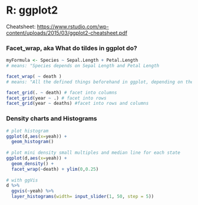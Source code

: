 # R: ggplot2

Cheatsheet: https://www.rstudio.com/wp-content/uploads/2015/03/ggplot2-cheatsheet.pdf


### Facet_wrap, aka What do tildes in ggplot do?
```R
myFormula <- Species ~ Sepal.Length + Petal.Length
# means: "Species depends on Sepal Length and Petal Length

facet_wrap( ~ death )
# means: "All the defined things beforehand in ggplot, depending on the death variable"

facet_grid(. ~ death) # facet into columns
facet_grid(year ~ .) # facet into rows
facet_grid(year ~ deaths) #facet into rows and columns
```


### Density charts and Histograms
```R 
# plot histogram
ggplot(d,aes(x=yeah)) + 
  geom_histogram()
  
# plot mini density small multiples and median line for each state
ggplot(d,aes(x=yeah)) + 
  geom_density() + 
  facet_wrap(~death) + ylim(0,0.25)
  
# with ggVis
d %>%
  ggvis(~yeah) %>%
  layer_histograms(width= input_slider(1, 50, step = 5))
```

